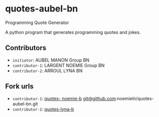 # quotes-aubel-bn
 Programming Quote Generator

A python program that generates programming quotes and jokes.

## Contributors
- `initiator`: AUBEL MANON Group BN
- `contributor-1`: LARGENT NOEMIE Group BN
- `contributor-2`: ARROUL LYNA BN 




## Fork urls
- `contributor-1`: [quotes- noemie-b]()  git@github.com:noemieln/quotes-aubel-bn.git
- `contributor-2`: [quotes-lyna-b]()

